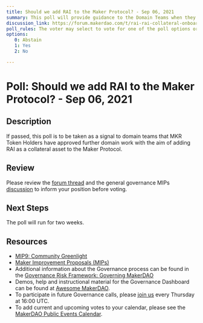 ```yaml
---
title: Should we add RAI to the Maker Protocol? - Sep 06, 2021
summary: This poll will provide guidance to the Domain Teams when they onboard additional assets. 
discussion_link: https://forum.makerdao.com/t/rai-rai-collateral-onboarding-application-mip6/9802
poll_rules: The voter may select to vote for one of the poll options or they may elect to abstain from the poll entirely
options:
   0: Abstain
   1: Yes
   2: No

---
```

# Poll: Should we add RAI to the Maker Protocol? - Sep 06, 2021

## Description

If passed, this poll is to be taken as a signal to domain teams that MKR Token Holders have approved further domain work with the aim of adding RAI as a collateral asset to the Maker Protocol.

## Review

Please review the [forum thread](https://forum.makerdao.com/t/rai-rai-collateral-onboarding-application-mip6/9802) and the general governance MIPs [discussion](https://forum.makerdao.com/c/MIPs/14) to inform your position before voting.

## Next Steps

The poll will run for two weeks.

## Resources

- [MIP9: Community Greenlight](https://github.com/makerdao/mips/blob/master/MIP9/mip9.md#mip9-community-greenlight)
- [Maker Improvement Proposals (MIPs)](https://github.com/makerdao/mips)
- Additional information about the Governance process can be found in the [Governance Risk Framework: Governing MakerDAO](https://community-development.makerdao.com/governance/governance-risk-framework)
- Demos, help and instructional material for the Governance Dashboard can be found at [Awesome MakerDAO](https://awesome.makerdao.com/#voting).
- To participate in future Governance calls, please [join us](https://community-development.makerdao.com/governance/governance-and-risk-meetings) every Thursday at 16:00 UTC.
- To add current and upcoming votes to your calendar, please see the [MakerDAO Public Events Calendar](https://calendar.google.com/calendar/embed?src=makerdao.com_3efhm2ghipksegl009ktniomdk%40group.calendar.google.com&ctz=America%2FLos_Angeles).
